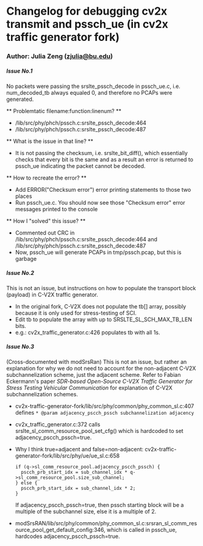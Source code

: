 # Changelog for debugging cv2x transmit and pssch_ue (in cv2x traffic generator fork)
### Author: Julia Zeng (zjulia@bu.edu)


##### Issue No.1
No packets were passing the srslte_pssch_decode in pssch_ue.c, i.e.
num_decoded_tb always equaled 0, and therefore no PCAPs were generated.


** Problemtatic filename:function:linenum? **
- /lib/src/phy/phch/pssch.c:srslte_pssch_decode:464
- /lib/src/phy/phch/pssch.c:srslte_pssch_decode:487

** What is the issue in that line? **
- It is not passing the checksum, i.e. srslte_bit_diff(), which essentially checks that every bit is the same and as a result an error is returned to pssch_ue indicating the packet cannot be decoded. 

** How to recreate the error? **
- Add ERROR("Checksum error") error printing statements to those two places
- Run pssch_ue.c. You should now see those "Checksum error" error messages printed to the console

** How I "solved" this issue? **
- Commented out CRC in /lib/src/phy/phch/pssch.c:srslte_pssch_decode:464 and /lib/src/phy/phch/pssch.c:srslte_pssch_decode:487
- Now, pssch_ue will generate PCAPs in tmp/pssch.pcap, but this is garbage



##### Issue No.2
This is not an issue, but instructions on how to populate the transport block (payload) in C-V2X traffic generator.

- In the original fork, C-V2X does not populate the tb[] array, possibly because it is only used for stress-testing of SCI. 
- Edit tb to populate the array with up to SRSLTE_SL_SCH_MAX_TB_LEN bits. 
- e.g.: cv2x_traffic_generator.c:426 populates tb with all 1s. 



##### Issue No.3
(Cross-documented with modSrsRan)
This is not an issue, but rather an explanation for why we do not need to
account for the non-adjacent C-V2X subchannelization scheme, just the adjacent scheme.
Refer to Fabian Eckermann's paper *SDR-based Open-Source C-V2X Traffic Generator for Stress 
Testing Vehicular Communication* for explanation of C-V2X subchannelization schemes. 

- cv2x-traffic-generator-fork/lib/src/phy/common/phy_common_sl.c:407 defines ```* @param adjacency_pscch_pssch subchannelization adjacency ```
- cv2x_traffic_generator.c:372 calls srslte_sl_comm_resource_pool_set_cfg() which is hardcoded to set adjacency_pscch_pssch=true.
- Why I think true=adjacent and false=non-adjacent: cv2x-traffic-generator-fork/lib/src/phy/ue/ue_sl.c:658
  ``` 
  if (q->sl_comm_resource_pool.adjacency_pscch_pssch) {
	pscch_prb_start_idx = sub_channel_idx * q->sl_comm_resource_pool.size_sub_channel; 
  } else {
	pscch_prb_start_idx = sub_channel_idx * 2;
  }
  ```
  If adjacency_pscch_pssch=true, then pssch starting block will be a multiple of the subchannel size, 
  else it is a multiple of 2. 

- modSrsRAN/lib/src/phy/common/phy_common_sl.c:srsran_sl_comm_resource_pool_get_default_config:346, which is called in pssch_ue, hardcodes adjacency_pscch_pssch=true.
